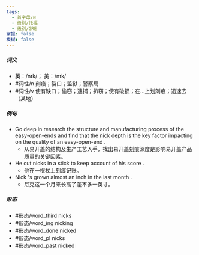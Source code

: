 ```yaml
---
tags:
  - 首字母/N
  - 级别/托福
  - 级别/GRE
掌握: false
模糊: false
---
```

##### 词义
- 英：/nɪk/； 美：/nɪk/
- #词性/n  刻痕；裂口；监狱；警察局
- #词性/v  使有缺口；偷窃；逮捕；扒窃；使有破损；在…上划刻痕；迅速去（某地）
##### 例句
- Go deep in research the structure and manufacturing process of the easy-open-ends and find that the nick depth is the key factor impacting on the quality of an easy-open-end .
	- 从易开盖的结构及生产工艺入手，找出易开盖刻痕深度是影响易开盖产品质量的关键因素。
- He cut nicks in a stick to keep account of his score .
	- 他在一根杖上刻痕记账。
- Nick 's grown almost an inch in the last month .
	- 尼克这一个月来长高了差不多一英寸。
##### 形态
- #形态/word_third nicks
- #形态/word_ing nicking
- #形态/word_done nicked
- #形态/word_pl nicks
- #形态/word_past nicked
